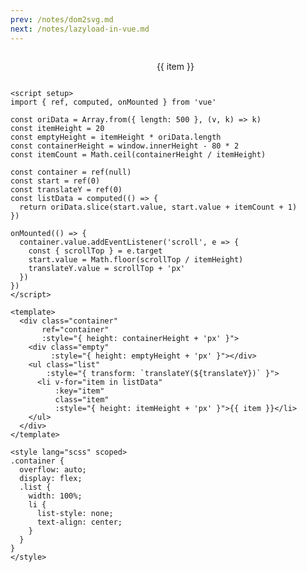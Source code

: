 ```yaml
---
prev: /notes/dom2svg.md
next: /notes/lazyload-in-vue.md
---
```


<script setup>
import { ref, computed, onMounted } from 'vue'

const oriData = Array.from({ length: 500 }, (v, k) => k)
const itemHeight = 20
const emptyHeight = itemHeight * oriData.length
const containerHeight = window.innerHeight - 80 * 2
const itemCount = Math.ceil(containerHeight / itemHeight)

const container = ref(null)
const start = ref(0)
const translateY = ref(0)
const listData = computed(() => {
  return oriData.slice(start.value, start.value + itemCount + 1)
})

onMounted(() => {
  container.value.addEventListener('scroll', e => {
    const { scrollTop } = e.target
    start.value = Math.floor(scrollTop / itemHeight)
    translateY.value = scrollTop + 'px'
  })
})
</script>

<!-- <template> -->
  <div class="container"
       ref="container"
       :style="{ height: containerHeight + 'px' }">
    <div class="empty"
         :style="{ height: emptyHeight + 'px' }"></div>
    <ul class="list"
        :style="{ transform: `translateY(${translateY})` }">
      <li v-for="item in listData"
          :key="item"
          class="item"
          :style="{ height: itemHeight + 'px' }">{{ item }}</li>
    </ul>
  </div>
<!-- </template> -->

<style lang="scss" scoped>
.container {
  overflow: auto;
  display: flex;
  .list {
    width: 100%;
    li {
      list-style: none;
      text-align: center;
    }
  }
}
</style>

```vue
<script setup>
import { ref, computed, onMounted } from 'vue'

const oriData = Array.from({ length: 500 }, (v, k) => k)
const itemHeight = 20
const emptyHeight = itemHeight * oriData.length
const containerHeight = window.innerHeight - 80 * 2
const itemCount = Math.ceil(containerHeight / itemHeight)

const container = ref(null)
const start = ref(0)
const translateY = ref(0)
const listData = computed(() => {
  return oriData.slice(start.value, start.value + itemCount + 1)
})

onMounted(() => {
  container.value.addEventListener('scroll', e => {
    const { scrollTop } = e.target
    start.value = Math.floor(scrollTop / itemHeight)
    translateY.value = scrollTop + 'px'
  })
})
</script>

<template>
  <div class="container"
       ref="container"
       :style="{ height: containerHeight + 'px' }">
    <div class="empty"
         :style="{ height: emptyHeight + 'px' }"></div>
    <ul class="list"
        :style="{ transform: `translateY(${translateY})` }">
      <li v-for="item in listData"
          :key="item"
          class="item"
          :style="{ height: itemHeight + 'px' }">{{ item }}</li>
    </ul>
  </div>
</template>

<style lang="scss" scoped>
.container {
  overflow: auto;
  display: flex;
  .list {
    width: 100%;
    li {
      list-style: none;
      text-align: center;
    }
  }
}
</style>
```